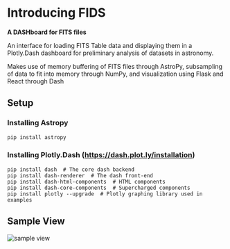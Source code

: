 # Introducing FIDS 
**A DASHboard for FITS files**

An interface for loading FITS Table data and displaying them in a Plotly.Dash dashboard for preliminary analysis of datasets in astronomy. 

Makes use of memory buffering of FITS files through AstroPy, subsampling of data to fit into memory through NumPy, and visualization using Flask and React through Dash

## Setup
### Installing Astropy
```cmd
pip install astropy
```

### Installing Plotly.Dash  (https://dash.plot.ly/installation)
```pip
pip install dash  # The core dash backend
pip install dash-renderer  # The dash front-end
pip install dash-html-components  # HTML components
pip install dash-core-components  # Supercharged components
pip install plotly --upgrade  # Plotly graphing library used in examples
```

## Sample View
![sample view](https://github.com/the-rccg/FITS_dashboard/blob/master/img/FIDS_screenshot.png)

